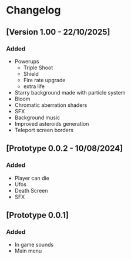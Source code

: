 # Changelog

## [Version 1.00 - 22/10/2025]  


### Added

- Powerups 
  - Triple Shoot
  - Shield
  - Fire rate upgrade
  - extra life
- Starry background made with particle system
- Bloom
- Chromatic aberration shaders
- SFX
- Background music
- Improved asteroids generation
- Teleport screen borders


## [Prototype 0.0.2 - 10/08/2024]

### Added

- Player can die
- Ufos
- Death Screen
- SFX

## [Prototype 0.0.1]

### Added

- In game sounds
- Main menu